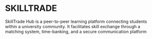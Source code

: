 # SKILLTRADE
SkillTrade Hub is a peer-to-peer learning platform connecting students within a university community. It facilitates skill exchange through a matching system, time-banking, and a secure communication platform
